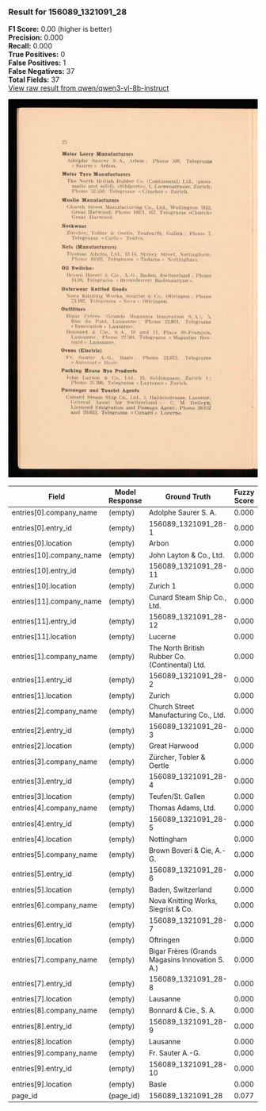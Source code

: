 ### Result for 156089_1321091_28
**F1 Score:** 0.00 (higher is better)<br>**Precision:** 0.000<br>**Recall:** 0.000<br>**True Positives:** 0<br>**False Positives:** 1<br>**False Negatives:** 37<br>**Total Fields:** 37<br>[View raw result from qwen/qwen3-vl-8b-instruct](https://github.com/RISE-UNIBAS/humanities_data_benchmark/blob/main/results/2025-10-28/T0400/request_T0400_156089_1321091_28.json)

<img src="https://github.com/RISE-UNIBAS/humanities_data_benchmark/blob/main/benchmarks/company_lists/images/156089_1321091_28.jpg?raw=true" alt="156089_1321091_28" width="600px">

| Field | Model Response | Ground Truth | Fuzzy Score | Match |
|-------|----------------|--------------|-------------|-------|
| entries[0].company_name | (empty) | Adolphe Saurer S. A. | 0.000 | ❌ |
| entries[0].entry_id | (empty) | 156089_1321091_28-1 | 0.000 | ❌ |
| entries[0].location | (empty) | Arbon | 0.000 | ❌ |
| entries[10].company_name | (empty) | John Layton & Co., Ltd. | 0.000 | ❌ |
| entries[10].entry_id | (empty) | 156089_1321091_28-11 | 0.000 | ❌ |
| entries[10].location | (empty) | Zurich 1 | 0.000 | ❌ |
| entries[11].company_name | (empty) | Cunard Steam Ship Co., Ltd. | 0.000 | ❌ |
| entries[11].entry_id | (empty) | 156089_1321091_28-12 | 0.000 | ❌ |
| entries[11].location | (empty) | Lucerne | 0.000 | ❌ |
| entries[1].company_name | (empty) | The North British Rubber Co. (Continental) Ltd. | 0.000 | ❌ |
| entries[1].entry_id | (empty) | 156089_1321091_28-2 | 0.000 | ❌ |
| entries[1].location | (empty) | Zurich | 0.000 | ❌ |
| entries[2].company_name | (empty) | Church Street Manufacturing Co., Ltd. | 0.000 | ❌ |
| entries[2].entry_id | (empty) | 156089_1321091_28-3 | 0.000 | ❌ |
| entries[2].location | (empty) | Great Harwood | 0.000 | ❌ |
| entries[3].company_name | (empty) | Zürcher, Tobler & Oertle | 0.000 | ❌ |
| entries[3].entry_id | (empty) | 156089_1321091_28-4 | 0.000 | ❌ |
| entries[3].location | (empty) | Teufen/St. Gallen | 0.000 | ❌ |
| entries[4].company_name | (empty) | Thomas Adams, Ltd. | 0.000 | ❌ |
| entries[4].entry_id | (empty) | 156089_1321091_28-5 | 0.000 | ❌ |
| entries[4].location | (empty) | Nottingham | 0.000 | ❌ |
| entries[5].company_name | (empty) | Brown Boveri & Cie, A.-G. | 0.000 | ❌ |
| entries[5].entry_id | (empty) | 156089_1321091_28-6 | 0.000 | ❌ |
| entries[5].location | (empty) | Baden, Switzerland | 0.000 | ❌ |
| entries[6].company_name | (empty) | Nova Knitting Works, Siegrist & Co. | 0.000 | ❌ |
| entries[6].entry_id | (empty) | 156089_1321091_28-7 | 0.000 | ❌ |
| entries[6].location | (empty) | Oftringen | 0.000 | ❌ |
| entries[7].company_name | (empty) | Bigar Frères (Grands Magasins Innovation S. A.) | 0.000 | ❌ |
| entries[7].entry_id | (empty) | 156089_1321091_28-8 | 0.000 | ❌ |
| entries[7].location | (empty) | Lausanne | 0.000 | ❌ |
| entries[8].company_name | (empty) | Bonnard & Cie., S. A. | 0.000 | ❌ |
| entries[8].entry_id | (empty) | 156089_1321091_28-9 | 0.000 | ❌ |
| entries[8].location | (empty) | Lausanne | 0.000 | ❌ |
| entries[9].company_name | (empty) | Fr. Sauter A.-G. | 0.000 | ❌ |
| entries[9].entry_id | (empty) | 156089_1321091_28-10 | 0.000 | ❌ |
| entries[9].location | (empty) | Basle | 0.000 | ❌ |
| page_id | {page_id} | 156089_1321091_28 | 0.077 | ❌ |
